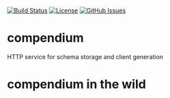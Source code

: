 [comment]: # (Start Badges)

[![Build Status](https://travis-ci.org/higherkindness/compendium.svg?branch=master)](https://travis-ci.org/higherkindness/compendium) [![License](https://img.shields.io/badge/license-Apache%202-blue.svg)](https://raw.githubusercontent.com/higherkindness/compendium/master/LICENSE) [![GitHub Issues](https://img.shields.io/github/issues/higherkindness/compendium.svg)](https://github.com/higherkindness/compendium/issues)

[comment]: # (End Badges)

# compendium

HTTP service for schema storage and client generation

# compendium in the wild
